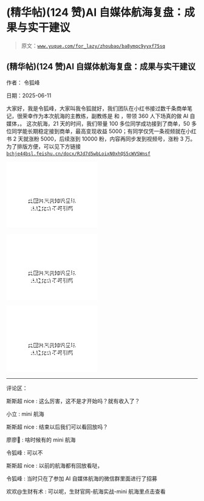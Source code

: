 # (精华帖)(124 赞)AI 自媒体航海复盘：成果与实干建议

> 原文：[`www.yuque.com/for_lazy/zhoubao/ba8ymqc9yyxf75sq`](https://www.yuque.com/for_lazy/zhoubao/ba8ymqc9yyxf75sq)

## (精华帖)(124 赞)AI 自媒体航海复盘：成果与实干建议

作者： 令狐峰

日期：2025-06-11

大家好，我是令狐峰，大家叫我令狐就好，我们团队在小红书接过数千条商单笔记，很荣幸作为本次航海的主教练，副教练是 和 ，带领 360 人下场真的做 AI 自媒体，。
这次航海，21 天的时间，我们带量 100 多位同学成功接到了商单，50 多位同学能长期稳定接到商单，最高变现收益 5000；有同学仅凭一条视频就在小红书 2 天就涨粉 5000，后续涨到 10000 粉，内容再同步发到视频号，涨粉 3 万。
为了排版方便，可以见下方链接 [`bchje44bsl.feishu.cn/docx/RJd7d5wbLoixN0xhQS5cWVSWnsf`](https://bchje44bsl.feishu.cn/docx/RJd7d5wbLoixN0xhQS5cWVSWnsf)

![](img/147c927245a8a56b94cc8c3d19c1778c.png "None")

![](img/4e041d266f8a8cd86141122381f602cd.png "None")

![](img/00a2e2a434eb3e5eda44faa595d71c17.png "None")

* * *

评论区：

斯斯超 nice : 这么厉害，这不是才开始吗？就有收入了？

小立 : mini 航海

斯斯超 nice : 结束以后我们可以看回放吗？

廖廖🌠 : 啥时候有的 mini 航海

令狐峰 : 可以不

斯斯超 nice : 以前的航海都有回放看哒，

令狐峰 : 当时只在了参加 AI 自媒体航海的微信群里面进行了招募

欢欢@生财有术 : 可以呢，生财官网-航海实战-mini 航海里点击查看